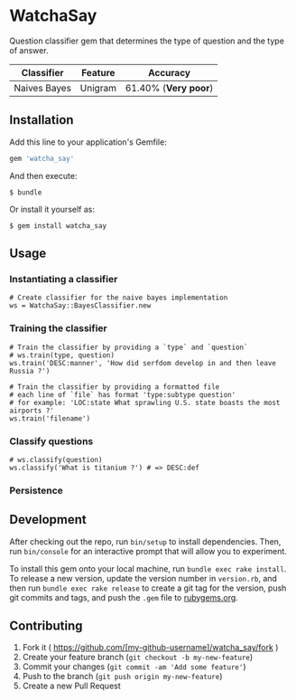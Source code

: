 # WatchaSay

Question classifier gem that determines the type of question and the type of answer.

Classifier | Feature | Accuracy
---------- | ------- | ---------|
Naives Bayes | Unigram | 61.40% (**Very poor**)

## Installation

Add this line to your application's Gemfile:

```ruby
gem 'watcha_say'
```

And then execute:

    $ bundle

Or install it yourself as:

    $ gem install watcha_say

## Usage

### Instantiating a classifier

    # Create classifier for the naive bayes implementation
    ws = WatchaSay::BayesClassifier.new

### Training the classifier

    # Train the classifier by providing a `type` and `question`
    # ws.train(type, question)
    ws.train('DESC:manner', 'How did serfdom develop in and then leave Russia ?')

    # Train the classifier by providing a formatted file
    # each line of `file` has format 'type:subtype question'
    # for example: 'LOC:state What sprawling U.S. state boasts the most airports ?'
    ws.train('filename')

### Classify questions

    # ws.classify(question)
    ws.classify('What is titanium ?') # => DESC:def

### Persistence

## Development

After checking out the repo, run `bin/setup` to install dependencies. Then, run `bin/console` for an interactive prompt that will allow you to experiment.

To install this gem onto your local machine, run `bundle exec rake install`. To release a new version, update the version number in `version.rb`, and then run `bundle exec rake release` to create a git tag for the version, push git commits and tags, and push the `.gem` file to [rubygems.org](https://rubygems.org).

## Contributing

1. Fork it ( https://github.com/[my-github-username]/watcha_say/fork )
2. Create your feature branch (`git checkout -b my-new-feature`)
3. Commit your changes (`git commit -am 'Add some feature'`)
4. Push to the branch (`git push origin my-new-feature`)
5. Create a new Pull Request
